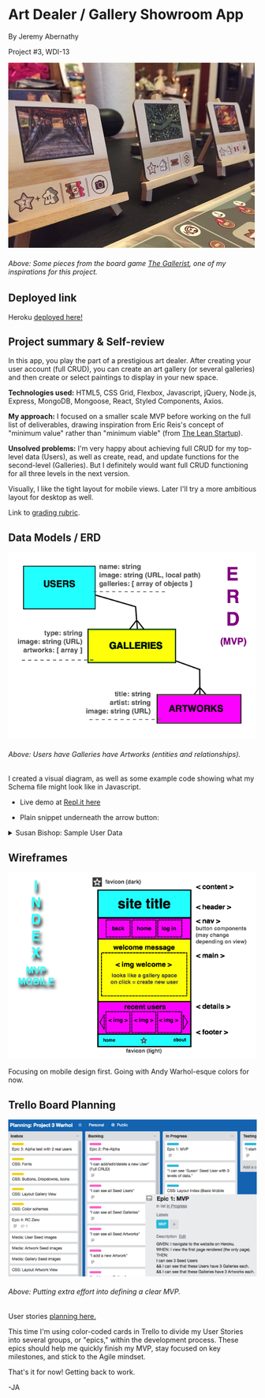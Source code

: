 # Art Dealer / Gallery Showroom App

By Jeremy Abernathy

Project #3, WDI-13

![Boardgame Example](./readme-images/gallerist_view_example.jpg "Boardgame Example")

###### Above: Some pieces from the board game [The Gallerist](https://boardgamegeek.com/boardgame/125153/gallerist), one of my inspirations for this project. 

## Deployed link

Heroku [deployed here!](https://warhol-inv.herokuapp.com/)

## Project summary & Self-review

In this app, you play the part of a prestigious art dealer. After creating your user account (full CRUD), you can create an art gallery (or several galleries) and then create or select paintings to display in your new space. 

**Technologies used:** HTML5, CSS Grid, Flexbox, Javascript, jQuery, Node.js, Express, MongoDB, Mongoose, React, Styled Components, Axios.

**My approach:** I focused on a smaller scale MVP before working on the full list of deliverables, drawing inspiration from Eric Reis's concept of "minimum value" rather than "minimum viable" (from [The Lean Startup](https://www.amazon.com/Lean-Startup-Entrepreneurs-Continuous-Innovation/dp/0670921602/ref=tmm_pap_swatch_0?_encoding=UTF8&qid=1517406597&sr=8-3)).

**Unsolved problems:** I'm very happy about achieving full CRUD for my top-level data (Users), as well as create, read, and update functions for the second-level (Galleries). But I definitely would want full CRUD functioning for all three levels in the next version.

Visually, I like the tight layout for mobile views. Later I'll try a more ambitious layout for desktop as well.  

Link to [grading rubric](https://git.generalassemb.ly/atl-wdi/wdi-curriculum/blob/master/projects/unit_03/README.md). 

## Data Models / ERD

![Diagram 1](./readme-images/erd-mvp1.png "Diagram 1")

###### Above: Users have Galleries have Artworks (entities and relationships).

I created a visual diagram, as well as some example code showing what my Schema file might look like in Javascript.

* Live demo at [Repl.it here](https://repl.it/@Jabernathy88/Warhol-Example-SeedSchema)

* Plain snippet underneath the arrow button:

<details>
	<summary>Susan Bishop: Sample User Data</summary>
	
```
const userSusan = {
  name: "Susan Bishop",
  galleries: [
    {
      name: "Whitespace",
      artworks: [
        {
          name: "Girl With Pearl Earring",
          artist: "Vermeer",
          img: `../public/img/vermeer_girl-w-pearl1.jpg`
        }, {
          name: "Starry Night",
          artist: "Van Gogh",
          img: `../public/img/vermeer_girl-w-pearl1.jpg`
        }, {
          name: "Mona Lisa",
          artist: "Leo",
          img: `../public/img/vermeer_girl-w-pearl1.jpg`
        }, {
          name: "School of Athens",
          artist: "Raphael",
          img: `../public/img/vermeer_girl-w-pearl1.jpg`
        }, {
          name: "Elvis Presley Print",
          artist: "Andy Warhol",
          img: `../public/img/vermeer_girl-w-pearl1.jpg`
        }
      ]
    }, {
      name: "Saltworks",
      artworks: [
        {
          name: "School of Athens 2",
          artist: "Raphael",
          img: `../public/img/vermeer_girl-w-pearl1.jpg`
        }, {
          name: "Elvis Presley Print 2",
          artist: "Andy Warhol",
          img: `../public/img/vermeer_girl-w-pearl1.jpg`
        }
      ]
    }, {
      name: "Pepperworks",
      artworks: [
        {
          name: "School of Athens 3",
          artist: "Raphael",
          img: `../public/img/vermeer_girl-w-pearl1.jpg`
        }, {
          name: "Elvis Presley Print 3",
          artist: "Andy Warhol",
          img: `../public/img/vermeer_girl-w-pearl1.jpg`
        }
      ]
    }
  ]
}
```

So Susan has 3 galleries, each with 2-5 paintings on view.
</details>

## Wireframes

![Index design 1](./readme-images/wireframe-index1.png "Index design 1")

Focusing on mobile design first. Going with Andy Warhol-esque colors for now.  

## Trello Board Planning

![Planning board 1](./readme-images/trello-define-mvp1.png "Planning board 1")

###### Above: Putting extra effort into defining a clear MVP.

User stories [planning here.](https://trello.com/b/Dhr6NX2o/planning-project-3-warhol)

This time I'm using color-coded cards in Trello to divide my User Stories into several groups, or "epics," within the development process. These epics should help me quickly finish my MVP, stay focused on key milestones, and stick to the Agile mindset. 

That's it for now! Getting back to work. 

-JA